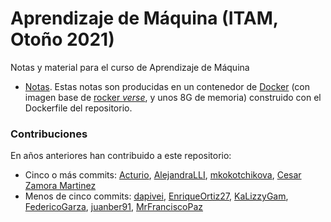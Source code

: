 # Aprendizaje de Máquina (ITAM, Otoño 2021)

Notas y material para el curso de Aprendizaje de Máquina

- [Notas](https://aprendizaje-maquina-2021-mcd.netlify.app/). Estas notas son producidas
en un contenedor de [Docker](https://www.docker.com/products/docker-desktop) (con imagen base de [rocker *verse*](https://www.rocker-project.org), y unos
8G de memoria) construido con el Dockerfile del repositorio. 

### Contribuciones

En años anteriores han contribuido a este repositorio:

- Cinco o más commits: [Acturio](https://github.com/Acturio), [AlejandraLLI](https://github.com/AlejandraLLI), [mkokotchikova](https://github.com/mkokotchikova), [Cesar Zamora Martinez](https://github.com/czammar)
- Menos de cinco commits: [dapivei](https://github.com/dapivei), [EnriqueOrtiz27](https://github.com/EnriqueOrtiz27), [KaLizzyGam](https://github.com/KaLizzyGam), [FedericoGarza](https://github.com/FedericoGarza), [juanber91](https://github.com/juanber91), [MrFranciscoPaz](https://github.com/MrFranciscoPaz)

